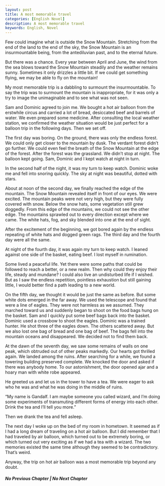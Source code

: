 ```yaml
---
layout: post
title: A most memorable travel
categories: [English Novel]
description: A most memorable travel
keywords: English, Novel
---
```


Few could imagine what is outside the Snow Mountain. Stretching from the end of the land to the end of the sky, the Snow Mountain is an insurmountable being, from the antediluvian past, and to the eternal future.

But there was a chance. Every year between April and June, the wind from the sea blows toward the Snow Mountain steadily and the weather remains sunny. Sometimes it only drizzles a little bit. If we could get something flying, we may be able to fly on the mountain!

My most memorable trip is a dabbling to surmount the insurmountable.  To say the trip was to surmount the mountain is inappropriate, for it was only a try to image the unimaginable and to see what was not seen.

Sam and Dominic agreed to join me. We bought a hot air balloon from the erstwhile circus and carried a lot of bread, desiccated beef and barrels of water. We even prepared some medicine. After consulting the local weather station, we confirmed the weather situation would be just perfect for a balloon trip in the following days. Then we set off.

The first day was boring. On the ground, there was only the endless forest. We could only get closer to the mountain by dusk. The verdant forest didn’t go further. We could even feel the breath of the Snow Mountain at the edge of the forest. After the forest was the grassland. We didn’t stop at night. The balloon kept going. Sam, Dominic and I kept watch at night in turn.

In the second half of the night, it was my turn to keep watch. Dominic woke me and fell into snoring quickly. The sky at night was beautiful, dotted with stars.

About at noon of the second day, we finally reached the edge of the mountain. The Snow Mountain revealed itself in front of our eyes. We were excited. The mountain peaks were not very high, but they were fully covered with snow. Below the snow hats, some vegetation still grew doggedly. From this edge of the mountains, we could not see the other edge. The mountains sprawled out to every direction except where we came. The white hats, fog, and sky blended into one at the end of sight.

After the excitement of the beginning, we got bored again by the endless repeating of white hats and dogged green rags. The third day and the fourth day were all the same.

At night of the fourth day, it was again my turn to keep watch. I leaned against one side of the basket, eating beef. I lost myself in rumination.

Some lived a peaceful life. Yet there were some paths that could be followed to reach a better, or a new realm. Then why could they enjoy their life, steady and mundane? I could also live an undisturbed life if I wished. But as I saw the endless repetition, pointless exhaustion but still gaining little, I would better find a path leading to a new world.

On the fifth day, we thought it would be just the same as before. But some white dots emerged in the far away. We used the telescope and found that were a line of eagles. They were not harmless as we assumed. They marched toward us and suddenly began to shoot on the food bags hung on the basket. Sam and I quickly put some beef bags back into the basket. Dominic used a crossbow to shoot the eagles. Dominic was a trained hunter. He shot three of the eagles down. The others scattered away. But we also lost one bag of bread and one bag of beef. The bags fell into the mountain oceans and disappeared. We decided not to find them back.

At the dawn of the seventh day, we saw some remains of walls on one peak, which obtruded out of other peaks markedly. Our hearts got thrilled again. We landed among the ruins. After searching for a while, we found a towering building preserved complete. We knocked the door and asked if there was anybody home. To our astonishment, the door opened ajar and a hoary man with white robe appeared.

He greeted us and let us in the tower to have a tea. We were eager to ask who he was and what he was doing in the middle of ruins.

“My name is Gandalf. I am maybe someone you called wizard, and I’m doing some experiments of transmuting different forms of energy into each other. Drink the tea and I’ll tell you more.”

Then we drank the tea and fell asleep.

The next day I woke up on the bed of my room in hometown. It seemed as if I had a long dream of traveling on a hot air balloon. But I did remember that I had traveled by air balloon, which turned out to be extremely boring, or which turned out very exciting as if we had a tea with a wizard. The two memories existed the same time although they seemed to be contradictory. That’s weird.

Anyway, the trip on hot air balloon was a most memorable trip beyond any doubt.

##### No Previous Chapter | No Next Chapter